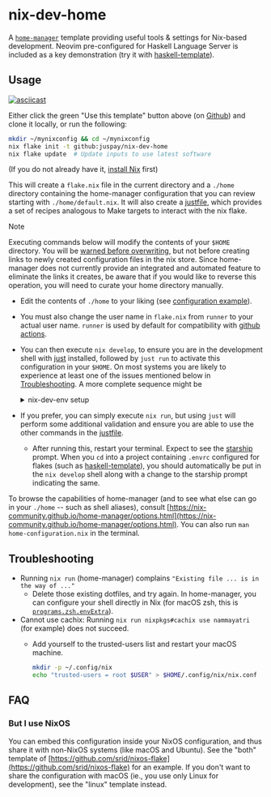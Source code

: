 # nix-dev-home

A [`home-manager`](https://github.com/nix-community/home-manager) template providing useful tools &amp; settings for Nix-based development. Neovim pre-configured for Haskell Language Server is included as a key demonstration (try it with [haskell-template](https://github.com/srid/haskell-template)).

## Usage

[![asciicast](https://asciinema.org/a/572907.svg)](https://asciinema.org/a/572907)

Either click the green "Use this template" button above (on [Github](https://github.com/juspay/nix-dev-home)) and clone it locally, or run the following:

```sh
mkdir ~/mynixconfig && cd ~/mynixconfig
nix flake init -t github:juspay/nix-dev-home
nix flake update  # Update inputs to use latest software
```

(If you do not already have it, [install Nix](https://zero-to-flakes.com/install) first)

This will create a `flake.nix` file in the current directory and a `./home` directory containing the home-manager configuration that you can review starting with `./home/default.nix`. It will also create a [justfile](https://github.com/casey/just), which provides a set of recipes analogous to Make targets to interact with the nix flake.

> [!NOTE]
> Executing commands below will modify the contents of your `$HOME` directory. You will be [warned before overwriting](https://nix-community.github.io/home-manager/index.html#sec-usage-dotfiles), but not before creating links to newly created configuration files in the nix store. Since home-manager does not currently provide an integrated and automated feature to eliminate the links it creates, be aware that if you would like to reverse this operation, you will need to curate your home directory manually.

- Edit the contents of `./home` to your liking (see [configuration example](https://nix-community.github.io/home-manager/index.html#sec-usage-configuration)).
- You must also change the user name in `flake.nix` from `runner` to your actual user name. `runner` is used by default for compatibility with [github actions](https://docs.github.com/en/actions/learn-github-actions/variables#default-environment-variables).
- You can then execute `nix develop`, to ensure you are in the development shell with [just](https://github.com/casey/just) installed, followed by `just run` to activate this configuration in your `$HOME`. On most systems you are likely to experience at least one of the issues mentioned below in [Troubleshooting](#troubleshooting). A more complete sequence might be

    <details>

    <summary>nix-dev-env setup</summary>

    ```sh
    > nix develop
    (nix:nix-dev-home-env) > rm ~/.bashrc ~/.profile && just run && direnv allow
    (nix:nix-dev-home-env) > exit
    > bash
    runner on 12ca6a64c923 work on  feature/branch via ❄️  impure (nix-dev-home-env) 
    ⬢ [Docker] ❯ 
    ```

    </details>

- If you prefer, you can simply execute `nix run`, but using `just` will perform some additional validation and ensure you are able to use the other commands in the [justfile](./justfile).
  - After running this, restart your terminal. Expect to see the [starship](https://starship.rs/) prompt. When you `cd` into a project containing `.envrc` configured for flakes (such as [haskell-template](https://github.com/srid/haskell-template)), you should automatically be put in the `nix develop` shell along with a change to the starship prompt indicating the same.

To browse the capabilities of home-manager (and to see what else can go in your `./home` -- such as shell aliases), consult [https://nix-community.github.io/home-manager/options.html](https://nix-community.github.io/home-manager/options.html). You can also run `man home-configuration.nix` in the terminal.

## Troubleshooting

- Running `nix run` (home-manager) complains `"Existing file ... is in the way of ..."`
  - Delete those existing dotfiles, and try again. In home-manager, you can configure your shell directly in Nix (for macOS zsh, this is [`programs.zsh.envExtra`](https://nix-community.github.io/home-manager/options.html#opt-programs.zsh.envExtra)).
- Cannot use cachix: Running `nix run nixpkgs#cachix use nammayatri` (for example) does not succeed.
  - Add yourself to the trusted-users list and restart your macOS machine.

    ```sh
    mkdir -p ~/.config/nix
    echo "trusted-users = root $USER" > $HOME/.config/nix/nix.conf
    ```

## FAQ

### But I use NixOS

You can embed this configuration inside your NixOS configuration, and thus share it with non-NixOS systems (like macOS and Ubuntu). See the "both" template of [https://github.com/srid/nixos-flake](https://github.com/srid/nixos-flake) for an example. If you don't want to share the configuration with macOS (ie., you use only Linux for development), see the "linux" template instead.
